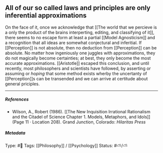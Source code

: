 ## All of our so called laws and principles are only inferential approximations  # 

On the face of it, once we acknowledge that [[The world that we percieve is a only the product of the brains interperting, editing, and classifying of it]], there seems to no escape form at least a partial [[Model Agnosticism]] and a recognition that all ideas are somewhat conjectural and inferitial. If [[Perception]] is not absolute, then no deduction from [[Perception]] can be absolute. No matter how ingeniously one juggles with approximations, they do not magically become certainties; at best, they only become the most accurate approximations. [[Aristotle]] escaped this conclusion, and until recently, most philosophers and scientists have followed, by asserting or assuming or _hoping_ that some method exists wherby the uncertanty of [[Perception]]s can be transended and we can arrive at certitude about general priciples.

___

##### References

- Wilson, A., Robert (1986). [[The New Inquisition Irrational Rationalism and the Citadel of Science Chapter 1. Models, Metaphors, and Idols]] (Page 11 · Location 208). Grand Junction, Colorado: _Hilaritas Press_

##### Metadata

Type: #🔴 
Tags: [[Philosophy]] / [[Psychology]] 
Status: #⛅️/⛅️ 
